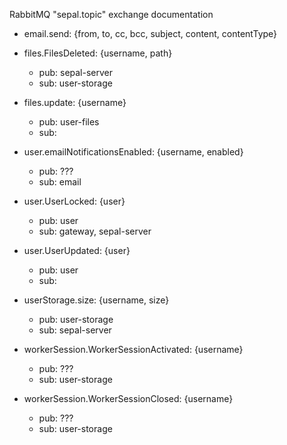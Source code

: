 RabbitMQ "sepal.topic" exchange documentation

- email.send: {from, to, cc, bcc, subject, content, contentType}
- files.FilesDeleted: {username, path}
    - pub: sepal-server
    - sub: user-storage

- files.update: {username}
    - pub: user-files
    - sub: <none>

- user.emailNotificationsEnabled: {username, enabled}
    - pub: ???
    - sub: email

- user.UserLocked: {user}
    - pub: user
    - sub: gateway, sepal-server

- user.UserUpdated: {user}
    - pub: user
    - sub: <none>

- userStorage.size: {username, size}
    - pub: user-storage
    - sub: sepal-server

- workerSession.WorkerSessionActivated: {username}
    - pub: ???
    - sub: user-storage

- workerSession.WorkerSessionClosed: {username}
    - pub: ???
    - sub: user-storage
